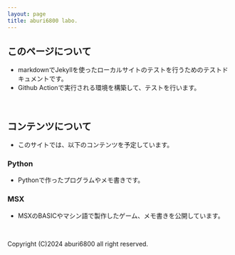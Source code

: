 ```yaml
---
layout: page
title: aburi6800 labo.
---
```


## このページについて

- markdownでJekyllを使ったローカルサイトのテストを行うためのテストドキュメントです。
- Github Actionで実行される環境を構築して、テストを行います。

<br>

## コンテンツについて

- このサイトでは、以下のコンテンツを予定しています。

### Python

- Pythonで作ったプログラムやメモ書きです。

### MSX

- MSXのBASICやマシン語で製作したゲーム、メモ書きを公開しています。

<br>

Copyright (C)2024 aburi6800 all right reserved.
